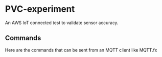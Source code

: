 # PVC-experiment
An AWS IoT connected test to validate sensor accuracy.

## Commands
Here are the commands that can be sent from an MQTT client like MQTT.fx 
